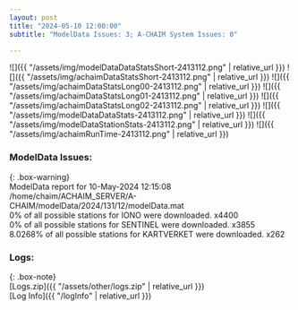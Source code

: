 ```yaml
---
layout: post
title: "2024-05-10 12:00:00"
subtitle: "ModelData Issues: 3; A-CHAIM System Issues: 0"

---
```


![]({{ "/assets/img/modelDataDataStatsShort-2413112.png" | relative_url }})
![]({{ "/assets/img/achaimDataStatsShort-2413112.png" | relative_url }})
![]({{ "/assets/img/achaimDataStatsLong00-2413112.png" | relative_url }})
![]({{ "/assets/img/achaimDataStatsLong01-2413112.png" | relative_url }})
![]({{ "/assets/img/achaimDataStatsLong02-2413112.png" | relative_url }})
![]({{ "/assets/img/modelDataDataStats-2413112.png" | relative_url }})
![]({{ "/assets/img/modelDataStationStats-2413112.png" | relative_url }})
![]({{ "/assets/img/achaimRunTime-2413112.png" | relative_url }})


### ModelData Issues:  
  
{: .box-warning}  
 ModelData report for 10-May-2024 12:15:08   
 /home/chaim/ACHAIM_SERVER/A-CHAIM/modelData/2024/131/12/modelData.mat   
 0% of all possible stations for IONO were downloaded. x4400   
 0% of all possible stations for SENTINEL were downloaded. x3855   
 8.0268% of all possible stations for KARTVERKET were downloaded. x262   
  


### Logs:  
  
{: .box-note}  
[Logs.zip]({{ "/assets/other/logs.zip" | relative_url }})  
[Log Info]({{ "/logInfo" | relative_url }})  
